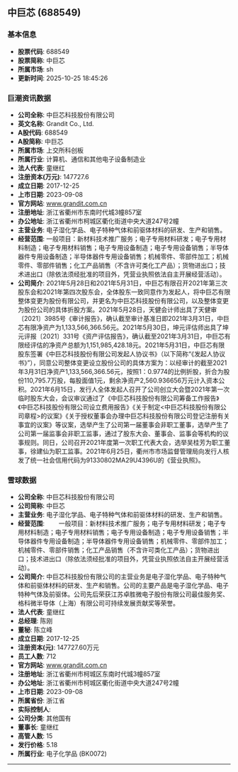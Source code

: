 ## 中巨芯 (688549)

### 基本信息

- **股票代码**: 688549
- **股票简称**: 中巨芯
- **所属市场**: sh
- **更新时间**: 2025-10-25 18:45:26

### 巨潮资讯数据

- **公司全称**: 中巨芯科技股份有限公司
- **英文名称**: Grandit Co., Ltd.
- **A股代码**: 688549
- **A股简称**: 中巨芯
- **所属市场**: 上交所科创板
- **所属行业**: 计算机、通信和其他电子设备制造业
- **法人代表**: 童继红
- **注册资本(万元)**: 147727.6
- **成立日期**: 2017-12-25
- **上市日期**: 2023-09-08
- **官方网站**: www.grandit.com.cn
- **注册地址**: 浙江省衢州市东南时代城3幢857室
- **办公地址**: 浙江省衢州市柯城区衢化街道中央大道247号2幢
- **主营业务**: 电子湿化学品、电子特种气体和前驱体材料的研发、生产和销售。
- **经营范围**: 一般项目：新材料技术推广服务；电子专用材料研发；电子专用材料制造；电子专用材料销售；电子专用设备制造；电子专用设备销售；半导体器件专用设备制造；半导体器件专用设备销售；机械零件、零部件加工；机械零件、零部件销售；化工产品销售（不含许可类化工产品）；货物进出口；技术进出口（除依法须经批准的项目外，凭营业执照依法自主开展经营活动）。
- **公司简介**: 2021年5月28日和2021年5月31日，中巨芯有限召开2021年第三次股东会和2021年第四次股东会，全体股东一致同意作为发起人，将中巨芯有限整体变更为股份有限公司，并更名为中巨芯科技股份有限公司，以及整体变更为股份公司的具体折股方案。2021年5月28日，天健会计师出具了天健审〔2021〕3985号《审计报告》，确认截至审计基准日即2021年3月31日，中巨芯有限净资产为1,133,566,366.56元。2021年5月30日，坤元评估师出具了坤元评报〔2021〕331号《资产评估报告》，确认截至2021年3月31日，中巨芯有限经评估的净资产总额为1,151,985,428.18元。2021年5月31日，中巨芯有限股东签署《中巨芯科技股份有限公司发起人协议书》（以下简称“《发起人协议书》”），同意公司整体变更设立股份公司的具体方案为：以经审计的截至2021年3月31日净资产1,133,566,366.56元，按照1：0.9774的比例折股，折合为股份110,795.7万股，每股面值1元，剩余净资产2,560.936656万元计入资本公积。2021年6月15日，发行人全体发起人召开了公司创立大会暨2021年第一次临时股东大会，会议审议通过了《中巨芯科技股份有限公司筹备工作报告》《中巨芯科技股份有限公司设立费用报告》《关于制定<中巨芯科技股份有限公司章程>的议案》《关于授权董事会办理中巨芯科技股份有限公司登记注册有关事宜的议案》等议案，选举产生了公司第一届董事会非职工董事，选举产生了公司第一届监事会非职工监事，通过了股东大会、董事会、监事会等机构的议事规则。同日，公司召开2021年度第一次职工代表大会，选举吴桂芳为职工董事，徐建仙为职工监事。2021年6月25日，衢州市市场监督管理局向发行人核发了统一社会信用代码为91330802MA29U4396U的《营业执照》。

### 雪球数据

- **公司全称**: 中巨芯科技股份有限公司
- **公司简称**: 中巨芯
- **主营业务**: 电子湿化学品、电子特种气体和前驱体材料的研发、生产和销售。
- **经营范围**: 　　一般项目：新材料技术推广服务；电子专用材料研发；电子专用材料制造；电子专用材料销售；电子专用设备制造；电子专用设备销售；半导体器件专用设备制造；半导体器件专用设备销售；机械零件、零部件加工；机械零件、零部件销售；化工产品销售（不含许可类化工产品）；货物进出口；技术进出口（除依法须经批准的项目外，凭营业执照依法自主开展经营活动）。
- **公司简介**: 中巨芯科技股份有限公司的主营业务是电子湿化学品、电子特种气体和前驱体材料的研发、生产和销售。公司的主要产品是电子湿化学品、电子特种气体及前驱体。公司先后荣获江苏卓胜微电子股份有限公司最佳服务奖、格科微半导体（上海）有限公司可持续发展贡献奖等荣誉。
- **法人代表**: 童继红
- **总经理**: 陈刚
- **董秘**: 陈立峰
- **成立日期**: 2017-12-25
- **注册资本(元)**: 147727.60万元
- **员工人数**: 712
- **官方网站**: www.grandit.com.cn
- **注册地址**: 浙江省衢州市柯城区东南时代城3幢857室
- **办公地址**: 浙江省衢州市柯城区衢化街道中央大道247号2幢
- **上市日期**: 2023-09-08
- **所属省份**: 浙江省
- **实际控制人**: 
- **公司分类**: 其他国有
- **董事长**: 童继红
- **高管人数**: 15
- **发行价格**: 5.18
- **所属行业**: 电子化学品 (BK0072)

---